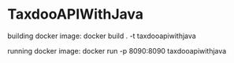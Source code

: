 # TaxdooAPIWithJava

building docker image:
docker build . -t taxdooapiwithjava

running docker image:
docker run -p 8090:8090 taxdooapiwithjava
